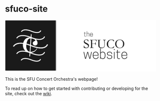 # sfuco-site
[<img src="img/header.png" width="500">](https://sfuco.github.io/sfuco-site/)

This is the SFU Concert Orchestra's webpage!

To read up on how to get started with contributing or developing for the site, check out the [wiki](https://github.com/sfuco/sfuco-site/wiki).

